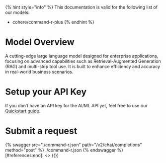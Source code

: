 [#references:start]: <> ({ "template": "openapi" })
{% hint style="info" %}
This documentation is valid for the following list of our models:
* cohere/command-r-plus
{% endhint %}

# Model Overview
A cutting-edge large language model designed for enterprise applications, focusing on advanced capabilities such as Retrieval-Augmented Generation (RAG) and multi-step tool use. It is built to enhance efficiency and accuracy in real-world business scenarios.

# Setup your API Key
If you don’t have an API key for the AI/ML API yet, feel free to use our [Quickstart guide](https://docs.aimlapi.com/quickstart/setting-up).

# Submit a request
{% swagger src="./command-r.json" path="/v2/chat/completions" method="post" %}
./command-r.json
{% endswagger %}
[#references:end]: <> ({})